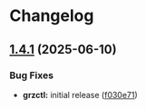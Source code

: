 # Changelog

## [1.4.1](https://github.com/BfArM-MVH/grz-tools/compare/grz-pydantic-models-v1.4.0...grz-pydantic-models-v1.4.1) (2025-06-10)


### Bug Fixes

* **grzctl:** initial release ([f030e71](https://github.com/BfArM-MVH/grz-tools/commit/f030e711319e1b8271ac3ea5b74216dcae60e5ae))
